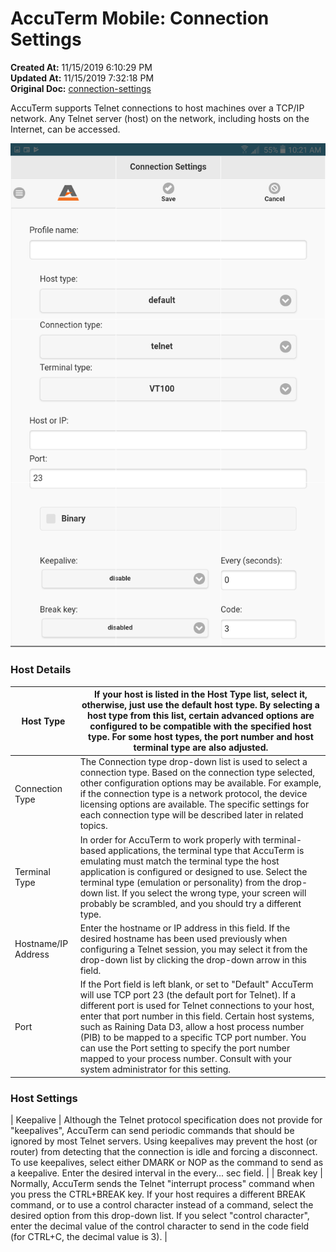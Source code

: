 # AccuTerm Mobile: Connection Settings

**Created At:** 11/15/2019 6:10:29 PM  
**Updated At:** 11/15/2019 7:32:18 PM  
**Original Doc:** [connection-settings](https://docs.zumasys.com/accutermmobile/connection-settings)  


AccuTerm supports Telnet connections to host machines over a TCP/IP network. Any Telnet server (host) on the network, including hosts on the Internet, can be accessed.



![connection-settings: 1573842210904-1573842210904](./1573842210904-1573842210904.png)

### Host Details


| Host Type | If your host is listed in the Host Type list, select it, otherwise, just use the default host type. By selecting a host type from this list, certain advanced options are configured to be compatible with the specified host type. For some host types, the port number and host terminal type are also adjusted. |
| --- | --- |
| Connection Type | The Connection type drop-down list is used to select a connection type. Based on the connection type selected, other configuration options may be available. For example, if the connection type is a network protocol, the device licensing options are available. The specific settings for each connection type will be described later in related topics. |
| Terminal Type | In order for AccuTerm to work properly with terminal-based applications, the terminal type that AccuTerm is emulating must match the terminal type the host application is configured or designed to use. Select the terminal type (emulation or personality) from the drop-down list. If you select the wrong type, your screen will probably be scrambled, and you should try a different type. |
| Hostname/IP Address | Enter the hostname or IP address in this field. If the desired hostname has been used previously when configuring a Telnet session, you may select it from the drop-down list by clicking the drop-down arrow in this field. |
| Port | If the Port field is left blank, or set to "Default" AccuTerm will use TCP port 23 (the default port for Telnet). If a different port is used for Telnet connections to your host, enter that port number in this field. Certain host systems, such as Raining Data D3, allow a host process number (PIB) to be mapped to a specific TCP port number. You can use the Port setting to specify the port number mapped to your process number. Consult with your system administrator for this setting.  |




### Host Settings


| Keepalive | Although the Telnet protocol specification does not provide for "keepalives", AccuTerm can send periodic commands that should be ignored by most Telnet servers. Using keepalives may prevent the host (or router) from detecting that the connection is idle and forcing a disconnect. To use keepalives, select either DMARK or NOP as the command to send as a keepalive. Enter the desired interval in the every... sec field. |
| Break key | Normally, AccuTerm sends the Telnet "interrupt process" command when you press the CTRL+BREAK key. If your host requires a different BREAK command, or to use a control character instead of a command, select the desired option from this drop-down list. If you select "control character", enter the decimal value of the control character to send in the code field (for CTRL+C, the decimal value is 3). |

